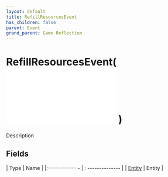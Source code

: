 ```yaml
---
layout: default
title: RefillResourcesEvent
has_children: false
parent: Event
grand_parent: Game Reflection
---
```

# RefillResourcesEvent( ![ EntityEventBase ](game-reflection/events/entity_event_base.md) )
Description 

## Fields
| Type | Name |
|:------------ - | : -------------- |
| [Entity](game-reflection/classes/entity.md) | Entity |
